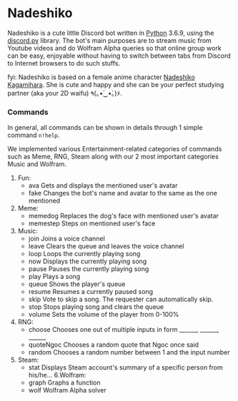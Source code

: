 # Nadeshiko

Nadeshiko is a cute little Discord bot written in [Python](https://www.python.org "Python homepage") 3.6.9, using the [discord.py](https://github.com/Rapptz/discord.py) library. The bot's main purposes are to stream music from Youtube videos and do Wolfram Alpha queries so that online group work can be easy, enjoyable without having to switch between tabs from Discord to Internet browsers to do such stuffs.  

fyi: Nadeshiko is based on a female anime character [Nadeshiko Kagamihara](https://yuru-camp.fandom.com/wiki/Nadeshiko_Kagamihara). She is cute and happy and she can be your perfect studying partner (aka your 2D waifu) ٩(｡•́‿•̀｡)۶.

### Commands

In general, all commands can be shown in details through 1 simple command `n!help`. 

We implemented various Entertainment-related categories of commands such as Meme, RNG, Steam along with our 2 most important categories Music and Wolfram.

1. Fun:
    - ava       Gets and displays the mentioned user's avatar
    - fake      Changes the bot's name and avatar to the same as the one mentioned
2. Meme:
    - memedog   Replaces the dog's face with mentioned user's avatar
    - memestep  Steps on mentioned user's face
3. Music:
    - join      Joins a voice channel
    - leave     Clears the queue and leaves the voice channel
    - loop      Loops the currently playing song
    - now       Displays the currently playing song
    - pause     Pauses the currently playing song
    - play      Plays a song
    - queue     Shows the player's queue
    - resume    Resumes a currently paused song
    - skip      Vote to skip a song. The requester can automatically skip.
    - stop      Stops playing song and clears the queue
    - volume    Sets the volume of the player from 0-100%
4. RNG:
    - choose    Chooses one out of multiple inputs in form ______, ______, ______
    - quoteNgoc Chooses a random quote that Ngoc once said
    - random    Chooses a random number between 1 and the input number
5. Steam:
    - stat      Displays Steam account's summary of a specific person from his/he...
6.Wolfram:
    - graph     Graphs a function
    - wolf      Wolfram Alpha solver 